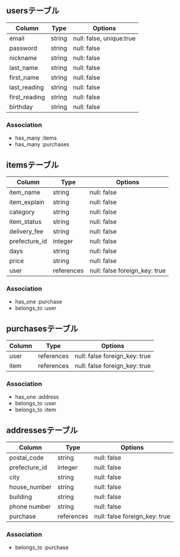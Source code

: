 ## usersテーブル

| Column        | Type       | Options                        |
| ------------- | ---------- | ------------------------------ |
| email         | string     | null: false, unique:true       |
| password      | string     | null: false                    |
| nickname      | string     | null: false                    |
| last_name     | string     | null: false                    |
| first_name    | string     | null: false                    |
| last_reading  | string     | null: false                    |
| first_reading | string     | null: false                    |
| birthday      | string     | null: false                    |

### Association
- has_many :items
- has_many :purchases

## itemsテーブル

| Column        | Type       | Options                        |
| ------------- | ---------- | ------------------------------ |
| item_name     | string     | null: false                    |
| item_explain  | string     | null: false                    |
| category      | string     | null: false                    |
| item_status   | string     | null: false                    |
| delivery_fee  | string     | null: false                    |
| prefecture_id | integer    | null: false                    |
| days          | string     | null: false                    |
| price         | string     | null: false                    |
| user          | references | null: false  foreign_key: true |

### Association
- has_one :purchase
- belongs_to :user

## purchasesテーブル

| Column     | Type       | Options                        |
| ---------- | ---------- | ------------------------------ |
| user       | references | null: false  foreign_key: true |
| item       | references | null: false  foreign_key: true |

### Association
- has_one :address
- belongs_to :user
- belongs_to :item

## addressesテーブル

| Column        | Type       | Options                        |
| ------------- | ---------- | ------------------------------ |
| postal_code   | string     | null: false                    |
| prefecture_id | integer    | null: false                    |
| city          | string     | null: false                    |
| house_number  | string     | null: false                    |
| building      | string     | null: false                    |
| phone number  | string     | null: false                    |
| purchase      | references | null: false  foreign_key: true |


### Association
- belongs_to :purchase